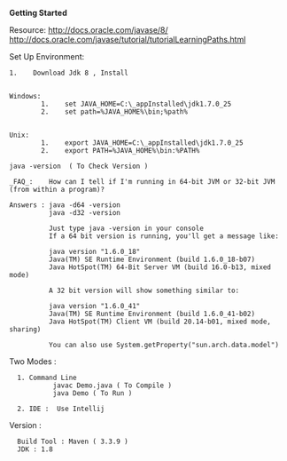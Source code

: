 **Getting Started**

Resource:
    http://docs.oracle.com/javase/8/
    http://docs.oracle.com/javase/tutorial/tutorialLearningPaths.html
  

  Set Up Environment:
    
    1.    Download Jdk 8 , Install
    
        
    Windows:
            1.    set JAVA_HOME=C:\_appInstalled\jdk1.7.0_25
            2.    set path=%JAVA_HOME%\bin;%path%
            
    
    Unix:
            1.    export JAVA_HOME=C:\_appInstalled\jdk1.7.0_25
            2.    export PATH=%JAVA_HOME%\bin:%PATH%
                
    java -version  ( To Check Version )
        
    _FAQ_:    How can I tell if I'm running in 64-bit JVM or 32-bit JVM (from within a program)?
    
    Answers : java -d64 -version
              java -d32 -version
              
              Just type java -version in your console 
              If a 64 bit version is running, you'll get a message like:
              
              java version "1.6.0_18"
              Java(TM) SE Runtime Environment (build 1.6.0_18-b07)
              Java HotSpot(TM) 64-Bit Server VM (build 16.0-b13, mixed mode)
              
              A 32 bit version will show something similar to:
              
              java version "1.6.0_41"
              Java(TM) SE Runtime Environment (build 1.6.0_41-b02)
              Java HotSpot(TM) Client VM (build 20.14-b01, mixed mode, sharing)
              
              You can also use System.getProperty("sun.arch.data.model")  
                                                  	

  Two Modes : 

      1. Command Line
               javac Demo.java ( To Compile )
               java Demo ( To Run )

      2. IDE :  Use Intellij
        
   Version : 
      
      Build Tool : Maven ( 3.3.9 )
      JDK : 1.8